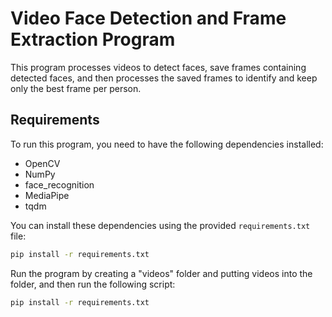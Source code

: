 # Video Face Detection and Frame Extraction Program

This program processes videos to detect faces, save frames containing detected faces, and then processes the saved frames to identify and keep only the best frame per person.

## Requirements

To run this program, you need to have the following dependencies installed:

- OpenCV
- NumPy
- face_recognition
- MediaPipe
- tqdm

You can install these dependencies using the provided `requirements.txt` file:

```bash
pip install -r requirements.txt
```

Run the program by creating a "videos" folder and putting videos into the folder, and then run the following script:
```bash
pip install -r requirements.txt
```
